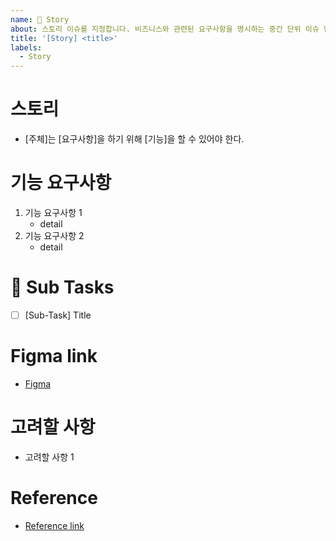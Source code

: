 ```yaml
---
name: 📗 Story
about: 스토리 이슈를 지정합니다. 비즈니스와 관련된 요구사항을 명시하는 중간 단위 이슈 입니다.
title: '[Story] <title>'
labels:
  - Story
---
```

# 스토리
<!-- 
    스토리는 사용자의 요구사항을 기술한 것으로, 사용자가 어떤 기능을 어떻게 사용하고 싶어하는지에 대한 내용을 담고 있습니다.

    스토리는 사전에 작성된 포맷으로 작성하며, 이를 통해 사용자의 요구사항을 명확하게 정의할 수 있습니다.

    ex. [사용자]는 [게시글을 작성]하기 위해 [제목과 내용 등 필요한 정보를 입력]할 수 있어야 한다.   
-->
- [주체]는 [요구사항]을 하기 위해 [기능]을 할 수 있어야 한다.

# 기능 요구사항
<!-- 
    스토리에 대한 기능 요구사항을 작성합니다.
-->
1. 기능 요구사항 1
    - detail
2. 기능 요구사항 2
    - detail

# 📙 Sub Tasks
<!-- 
    스토리를 구현하기 위한 하위 작업을 작성합니다.
    하위 작업은 개발 단위의 작업으로 세분화되어야 하며, 개발자는 해당 단위로 브런치를 생성하여 작업을 진행합니다.
    하위 작업의 내용을 작성하고, 이슈로 전환해주세요

    ex. 
   전환 전
    - [ ] [Sub-Task] Title 1
    - [ ] [Sub-Task] Title 2

    전환 후
    - [ ] #{sub_task_1_issue_number}
    - [ ] #{sub_task_2_issue_number}
-->
- [ ] [Sub-Task] Title

# Figma link
<!-- 디자인 링크가 있다면 작성합니다. 없다면 해당 섹션을 삭제해주세요. -->
- [Figma](링크)

# 고려할 사항
<!-- 스토리에서 고려할 사항이 있다면 작성합니다. 없다면 해당 섹션을 삭제해주세요. -->
- 고려할 사항 1

# Reference
<!-- 참고할 자료가 있다면 작성합니다. 없다면 해당 섹션을 삭제해주세요. -->
- [Reference link](링크)